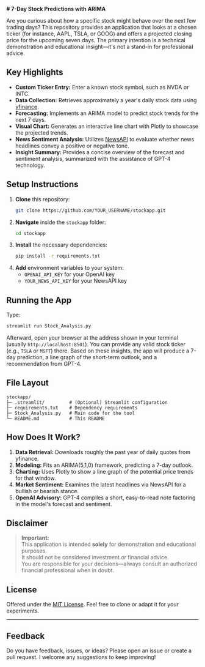 **# 7-Day Stock Predictions with ARIMA**

Are you curious about how a specific stock might behave over the next few trading days? This repository provides an application that looks at a chosen ticker (for instance, AAPL, TSLA, or GOOG) and offers a projected closing price for the upcoming seven days. The primary intention is a technical demonstration and educational insight—it's not a stand-in for professional advice.

## Key Highlights

- **Custom Ticker Entry:** Enter a known stock symbol, such as NVDA or INTC.
- **Data Collection:** Retrieves approximately a year's daily stock data using [yfinance](https://pypi.org/project/yfinance).
- **Forecasting:** Implements an ARIMA model to predict stock trends for the next 7 days.
- **Visual Chart:** Generates an interactive line chart with Plotly to showcase the projected trends.
- **News Sentiment Analysis:** Utilizes [NewsAPI](https://newsapi.org) to evaluate whether news headlines convey a positive or negative tone.
- **Insight Summary:** Provides a concise overview of the forecast and sentiment analysis, summarized with the assistance of GPT-4 technology.

## Setup Instructions

1. **Clone** this repository:
   ```bash
   git clone https://github.com/YOUR_USERNAME/stockapp.git
   ```
2. **Navigate** inside the `stockapp` folder:
   ```bash
   cd stockapp
   ```
3. **Install** the necessary dependencies:
   ```bash
   pip install -r requirements.txt
   ```
4. **Add** environment variables to your system:
   - `OPENAI_API_KEY` for your OpenAI key  
   - `YOUR_NEWS_API_KEY` for your NewsAPI key

## Running the App

Type:
```bash
streamlit run Stock_Analysis.py
```
Afterward, open your browser at the address shown in your terminal (usually `http://localhost:8501`). You can provide any valid stock ticker (e.g., `TSLA` or `MSFT`) there. Based on these insights, the app will produce a 7-day prediction, a line graph of the short-term outlook, and a recommendation from GPT-4.

## File Layout

```
stockapp/
├─ .streamlit/         # (Optional) Streamlit configuration
├─ requirements.txt    # Dependency requirements
├─ Stock_Analysis.py   # Main code for the tool
└─ README.md           # This README
```

## How Does It Work?

1. **Data Retrieval:** Downloads roughly the past year of daily quotes from yfinance.  
2. **Modeling:** Fits an ARIMA(5,1,0) framework, predicting a 7-day outlook.  
3. **Charting:** Uses Plotly to show a line graph of the potential price trends for that window.  
4. **Market Sentiment:** Examines the latest headlines via NewsAPI for a bullish or bearish stance.  
5. **OpenAI Advisory:** GPT-4 compiles a short, easy-to-read note factoring in the model's forecast and sentiment.

## Disclaimer

> **Important:**  
> This application is intended **solely** for demonstration and educational purposes.  
> It should not be considered investment or financial advice.  
> You are responsible for your decisions—always consult an authorized financial professional when in doubt.

## License

Offered under the [MIT License](https://opensource.org/licenses/MIT). Feel free to clone or adapt it for your experiments.

---

## Feedback

Do you have feedback, issues, or ideas? Please open an issue or create a pull request. I welcome any suggestions to keep improving!

